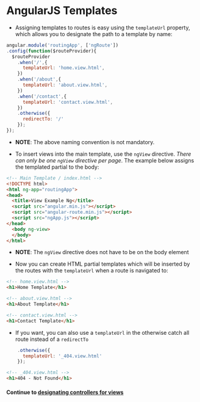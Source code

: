 # AngularJS Templates
* Assigning templates to routes is easy using the `templateUrl` property, which allows you to designate the path to a template by name:
  
```javascript
angular.module('routingApp', ['ngRoute'])
.config(function($routeProvider){
  $routeProvider
    .when('/',{
      templateUrl: 'home.view.html',
    })
    .when('/about',{
      templateUrl: 'about.view.html',
    })
    .when('/contact',{
      templateUrl: 'contact.view.html',
    })
    .otherwise({
      redirectTo: '/'
    });
});
```
  
* **NOTE**: The above naming convention is not mandatory.
  
* To insert views into the main template, use the `ngView` directive. *There can only be one `ngView` directive per page*. The example below assigns the templated partial to the body:
  
```html
<!-- Main Template / index.html -->
<!DOCTYPE html>
<html ng-app="routingApp">
<head>
  <title>View Example Ng</title>
  <script src="angular.min.js"></script>
  <script src="angular-route.min.js"></script>
  <script src="ngApp.js"></script>
</head>
  <body ng-view>
  </body>
</html>
```
  
* **NOTE**: The `ngView` directive does not have to be on the body element
  
* Now you can create HTML partial templates which will be inserted by the routes with the `templateUrl` when a route is navigated to:
  
```html
<!-- home.view.html -->
<h1>Home Template</h1>
```
  
```html
<!-- about.view.html -->
<h1>About Template</h1>
```
  
```html
<!-- contact.view.html -->
<h1>Contact Template</h1>
```
  
* If you want, you can also use a `templateUrl` in the otherwise catch all route instead of a `redirectTo`
  
```javascript
    .otherwise({
      templateUrl: '_404.view.html'
    });
```
  
```html
<!-- _404.view.html -->
<h1>404 - Not Found</h1>
```
  
#### Continue to [designating controllers for views](6_controller.md)